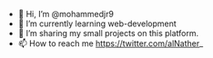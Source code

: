 - 👋 Hi, I’m @mohammedjr9
- 🌱 I’m currently learning web-development
- 💞️ I’m sharing my small projects on this platform.
- 📫 How to reach me https://twitter.com/alNather_

<!---
mohammedjr9/mohammedjr9 is a ✨ special ✨ repository because its `README.md` (this file) appears on your GitHub profile.
You can click the Preview link to take a look at your changes.
--->
